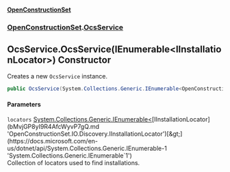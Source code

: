 #### [OpenConstructionSet](index.md 'index')
### [OpenConstructionSet](index.md#OpenConstructionSet 'OpenConstructionSet').[OcsService](vk7pKCZDraxUCiJOEKS3Rg.md 'OpenConstructionSet.OcsService')
## OcsService.OcsService(IEnumerable&lt;IInstallationLocator&gt;) Constructor
Creates a new `OcsService` instance.  
```csharp
public OcsService(System.Collections.Generic.IEnumerable<OpenConstructionSet.IO.Discovery.IInstallationLocator> locators);
```
#### Parameters
<a name='OpenConstructionSet_OcsService_OcsService(System_Collections_Generic_IEnumerable_OpenConstructionSet_IO_Discovery_IInstallationLocator_)_locators'></a>
`locators` [System.Collections.Generic.IEnumerable&lt;](https://docs.microsoft.com/en-us/dotnet/api/System.Collections.Generic.IEnumerable-1 'System.Collections.Generic.IEnumerable`1')[IInstallationLocator](bMvjGP8yI9R4AfcWyvP7gQ.md 'OpenConstructionSet.IO.Discovery.IInstallationLocator')[&gt;](https://docs.microsoft.com/en-us/dotnet/api/System.Collections.Generic.IEnumerable-1 'System.Collections.Generic.IEnumerable`1')  
Collection of locators used to find installations.
  
